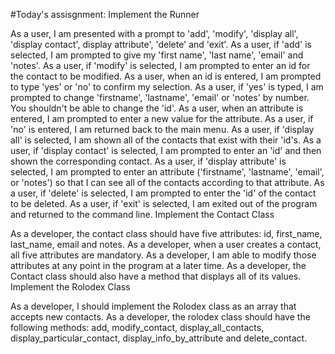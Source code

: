 #Today's assisgnment:
Implement the Runner

As a user, I am presented with a prompt to 'add', 'modify', 'display all', 'display contact', display attribute', 'delete' and 'exit'.
As a user, if 'add' is selected, I am prompted to give my 'first name', 'last name', 'email' and 'notes'.
As a user, if 'modify' is selected, I am prompted to enter an id for the contact to be modified.
As a user, when an id is entered, I am prompted to type 'yes' or 'no' to confirm my selection.
As a user, if 'yes' is typed, I am prompted to change 'firstname', 'lastname', 'email' or 'notes' by number. You shouldn't be able to change the 'id'.
As a user, when an attribute is entered, I am prompted to enter a new value for the attribute.
As a user, if 'no' is entered, I am returned back to the main menu.
As a user, if 'display all' is selected, I am shown all of the contacts that exist with their 'id's.
As a user, if 'display contact' is selected, I am prompted to enter an 'id' and then shown the corresponding contact.
As a user, if 'display attribute' is selected, I am prompted to enter an attribute ('firstname', 'lastname', 'email', or 'notes') so that I can see all of the contacts according to that attribute.
As a user, if 'delete' is selected, I am prompted to enter the 'id' of the contact to be deleted.
As a user, if 'exit' is selected, I am exited out of the program and returned to the command line.
Implement the Contact Class

As a developer, the contact class should have five attributes: id, first_name, last_name, email and notes.
As a developer, when a user creates a contact, all five attributes are mandatory.
As a developer, I am able to modify those attributes at any point in the program at a later time.
As a developer, the Contact class should also have a method that displays all of its values.
Implement the Rolodex Class

As a developer, I should implement the Rolodex class as an array that accepts new contacts.
As a developer, the rolodex class should have the following methods: add, modify_contact, display_all_contacts, display_particular_contact, display_info_by_attribute and delete_contact.